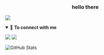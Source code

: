 ### <h3 align="center">hello there</h3>
<p>
<img src="https://tenor.com/view/anime-wind-windy-gif-14115823">
 </p>

<!--
**L1qx/L1qx** is a ✨ _special_ ✨ repository because its `README.md` (this file) appears on your GitHub profile.

Here are some ideas to get you started:

- 🔭 I’m currently working on ...
- 🌱 I’m currently learning ...
- 👯 I’m looking to collaborate on ...
- 🤔 I’m looking for help with ...
- 💬 Ask me about ...
- 📫 How to reach me: ...
- 😄 Pronouns: ...
- ⚡ Fun fact: ...
-->
<details open>
<summary>🤝 <b>To connect with me</b></summary>

<p align = "center">
 


[<img src="https://img.shields.io/badge/twitter-%231DA1F2.svg?&style=for-the-badge&logo=twitter&logoColor=white" />](https://twitter.com/liqxmeg)
[<img src="https://img.shields.io/badge/Steam-000000?style=for-the-badge&logo=steam&logoColor=white" />](https://steamcommunity.com/profiles/76561198112800200/)
</details open>



![GitHub Stats](https://github-readme-stats.vercel.app/api?username=L1qx&theme=gruvbox)
